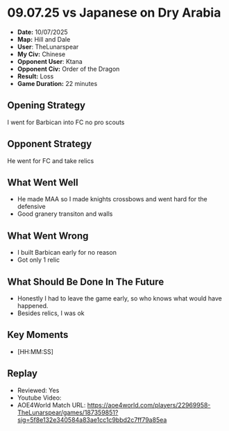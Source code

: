 # 09.07.25 vs Japanese on Dry Arabia

- **Date:** 10/07/2025
- **Map:** Hill and Dale
- **User**: TheLunarspear
- **My Civ:** Chinese
- **Opponent User**: Ktana
- **Opponent Civ:** Order of the Dragon
- **Result:** Loss
- **Game Duration:** 22 minutes

## Opening Strategy
I went for Barbican into FC no pro scouts

## Opponent Strategy
He went for FC and take relics

## What Went Well
- He made MAA so I made knights crossbows and went hard for the defensive
- Good granery transiton and walls

## What Went Wrong
- I built Barbican early for no reason
- Got only 1 relic

## What Should Be Done In The Future
- Honestly I had to leave the game early, so who knows what would have happened.
- Besides relics, I was ok

## Key Moments
- [HH:MM:SS] 

## Replay
- Reviewed: Yes
- Youtube Video:
- AOE4World Match URL: https://aoe4world.com/players/22969958-TheLunarspear/games/187359851?sig=5f8e132e340584a83ae1cc1c9bbd2c7ff79a85ea